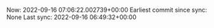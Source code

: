 Now: 2022-09-16 07:06:22.002739+00:00 Earliest commit since sync: None Last sync: 2022-09-16 06:49:32+00:00
